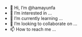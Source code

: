 - 👋 Hi, I’m @hamayunfa
- 👀 I’m interested in ...
- 🌱 I’m currently learning ...
- 💞️ I’m looking to collaborate on ...
- 📫 How to reach me ...

<!---
hamayunfa/hamayunfa is a ✨ special ✨ repository because its `README.md` (this file) appears on your GitHub profile.
You can click the Preview link to take a look at your changes.
--->
